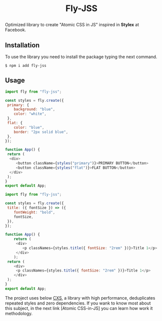# <p align="center"> Fly-JSS </p>

Optimized library to create "Atomic CSS in JS" inspired in **Stylex** at Facebook.

## Installation

To use the library you need to install the package typing the next command.

```console
$ npm i add fly-jss
```

## Usage

```javascript
import fly from "fly-jss";

const styles = fly.create({
 primary: {
	background: "blue",
	color: "white",
 },
 flat: {
	color: "blue",
	border: "2px solid blue",
 },
});

function App() {
 return (
  <div>
	 <button className={styles("primary")}>PRIMARY BUTTON</button>
	 <button className={styles("flat")}>FLAT BUTTON</button>
  </div>
 );
}
export default App;
```

```javascript
import fly from "fly-jss";

const styles = fly.create({
 title: ({ fontSize }) => ({
	fontWeight: "bold",
	fontSize,
 }),
});

function App() {
	return (
	 <div>
		<p classNames={styles.title({ fontSize: "2rem" })}>Title 1</p>
	 </div>
	);
 return (
	<div>
	 <p classNames={styles.title({ fontSize: "2rem" })}>Title 1</p>
	</div>
 );
}
export default App;
```

The project uses below [CXS](https://github.com/cxs-css/cxs), a library with high performance, deduplicates repeated styles and zero dependencies.
If you wank to know most about this subject, in the next link [Atomic CSS-in-JS] you can learn how work it methodology.
